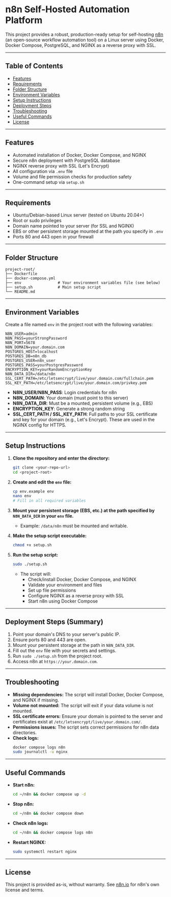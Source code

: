 # n8n Self-Hosted Automation Platform

This project provides a robust, production-ready setup for self-hosting [n8n](https://n8n.io/) (an open-source workflow automation tool) on a Linux server using Docker, Docker Compose, PostgreSQL, and NGINX as a reverse proxy with SSL.

---

## Table of Contents
- [Features](#features)
- [Requirements](#requirements)
- [Folder Structure](#folder-structure)
- [Environment Variables](#environment-variables)
- [Setup Instructions](#setup-instructions)
- [Deployment Steps](#deployment-steps)
- [Troubleshooting](#troubleshooting)
- [Useful Commands](#useful-commands)
- [License](#license)

---

## Features
- Automated installation of Docker, Docker Compose, and NGINX
- Secure n8n deployment with PostgreSQL database
- NGINX reverse proxy with SSL (Let's Encrypt)
- All configuration via `.env` file
- Volume and file permission checks for production safety
- One-command setup via `setup.sh`

---

## Requirements
- Ubuntu/Debian-based Linux server (tested on Ubuntu 20.04+)
- Root or sudo privileges
- Domain name pointed to your server (for SSL and NGINX)
- EBS or other persistent storage mounted at the path you specify in `.env`
- Ports 80 and 443 open in your firewall

---

## Folder Structure
```
project-root/
├── Dockerfile
├── docker-compose.yml
├── env                # Your environment variables file (see below)
├── setup.sh           # Main setup script
└── README.md
```

---

## Environment Variables
Create a file named `env` in the project root with the following variables:

```env
N8N_USER=admin
N8N_PASS=yourStrongPassword
N8N_PORT=5678
N8N_DOMAIN=your.domain.com
POSTGRES_HOST=localhost
POSTGRES_DB=n8n_db
POSTGRES_USER=n8n_user
POSTGRES_PASS=yourPostgresPassword
ENCRYPTION_KEY=yourRandomEncryptionKey
N8N_DATA_DIR=/data/n8n
SSL_CERT_PATH=/etc/letsencrypt/live/your.domain.com/fullchain.pem
SSL_KEY_PATH=/etc/letsencrypt/live/your.domain.com/privkey.pem
```
- **N8N_USER/N8N_PASS**: Login credentials for n8n
- **N8N_DOMAIN**: Your domain (must point to this server)
- **N8N_DATA_DIR**: Must be a mounted, persistent volume (e.g., EBS)
- **ENCRYPTION_KEY**: Generate a strong random string
- **SSL_CERT_PATH / SSL_KEY_PATH**: Full paths to your SSL certificate and key for your domain (e.g., Let's Encrypt). These are used in the NGINX config for HTTPS.

---

## Setup Instructions

1. **Clone the repository and enter the directory:**
   ```bash
   git clone <your-repo-url>
   cd <project-root>
   ```

2. **Create and edit the `env` file:**
   ```bash
   cp env.example env
   nano env
   # Fill in all required variables
   ```

3. **Mount your persistent storage (EBS, etc.) at the path specified by `N8N_DATA_DIR` in your `env` file.**
   - Example: `/data/n8n` must be mounted and writable.

4. **Make the setup script executable:**
   ```bash
   chmod +x setup.sh
   ```

5. **Run the setup script:**
   ```bash
   sudo ./setup.sh
   ```
   - The script will:
     - Check/install Docker, Docker Compose, and NGINX
     - Validate your environment and files
     - Set up file permissions
     - Configure NGINX as a reverse proxy with SSL
     - Start n8n using Docker Compose

---

## Deployment Steps (Summary)
1. Point your domain's DNS to your server's public IP.
2. Ensure ports 80 and 443 are open.
3. Mount your persistent storage at the path in `N8N_DATA_DIR`.
4. Fill out the `env` file with your secrets and settings.
5. Run `sudo ./setup.sh` from the project root.
6. Access n8n at `https://your.domain.com`.

---

## Troubleshooting
- **Missing dependencies:** The script will install Docker, Docker Compose, and NGINX if missing.
- **Volume not mounted:** The script will exit if your data volume is not mounted.
- **SSL certificate errors:** Ensure your domain is pointed to the server and certificates exist at `/etc/letsencrypt/live/your.domain.com/`.
- **Permissions issues:** The script sets correct permissions for n8n data directories.
- **Check logs:**
  ```bash
  docker compose logs n8n
  sudo journalctl -u nginx
  ```

---

## Useful Commands
- **Start n8n:**
  ```bash
  cd ~/n8n && docker compose up -d
  ```
- **Stop n8n:**
  ```bash
  cd ~/n8n && docker compose down
  ```
- **Check n8n logs:**
  ```bash
  cd ~/n8n && docker compose logs n8n
  ```
- **Restart NGINX:**
  ```bash
  sudo systemctl restart nginx
  ```

---

## License
This project is provided as-is, without warranty. See [n8n.io](https://n8n.io/) for n8n's own license and terms.
